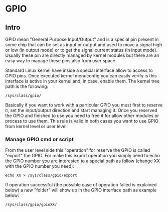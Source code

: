 GPIO
==== 

## Intro 
GPIO mean "General Purpose Input/Output" and is a special pin present in some chip that can be set as input or output and used to move a signal high or low (in output mode) or to get the signal current status (in input mode). Usually these pin are directly managed by kernel modules but there are an easy way to manage these pins also from user space.

Standard Linux kernel have inside a special interface allow to access to GPIO pins. Once executed kernel menuconfig you can easily verify is this interface is active in your kernel and, in case, enable them. The kernel tree path is the following:

    /sys/class/gpio/

Basically if you want to work with a particular GPIO you must first to reserve it, set the input/output direction and start managing it. Once you reserved the GPIO and finished to use you need to free it for allow other modules or process to use them. This rule is valid in both cases you want to use GPIO from kernel level or user level.

### Manage GPIO cmd or script 

From the user level side this "operation" for reserve the GPIO is called "export" the GPIO. For make this export operation you simply need to echo the GPIO number you are interested to a special path as follow (change XX with the GPIO number you need):

    echo XX > /sys/class/gpio/export

If operation successful (the possible case of operation failed is explained below) a new "folder" will show up in the GPIO interface path as example below:

    /sys/class/gpio/gpioXX/
